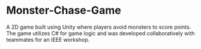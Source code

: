 # Monster-Chase-Game

A 2D game built using Unity where players avoid monsters to score points. The game utilizes C# for game logic and was developed collaboratively with teammates for an IEEE workshop.
